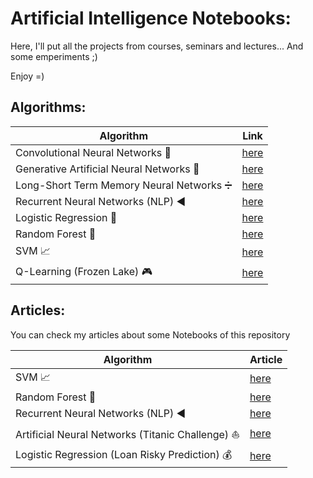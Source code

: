 # Artificial Intelligence Notebooks:
Here, I'll put all the projects from courses, seminars and lectures... And some emperiments ;)

Enjoy =)

## Algorithms:

| Algorithm  |  Link  |
| ------------------- | ------------------- |
|  Convolutional Neural Networks 🧠 |  [here](https://github.com/gabrielmayers/ai-notebooks/blob/master/CNN_MNIST_Hardwritten.ipynb) |
|  Generative Artificial Neural Networks 🎨 |  [here](https://github.com/gabrielmayers/ai-notebooks/blob/master/MNIST_DCGAN.ipynb) |
|  Long-Short Term Memory Neural Networks ➗ |  [here](https://github.com/gabrielmayers/ai-notebooks/blob/master/Model-Toxic-Competition.ipynb) |
|  Recurrent Neural Networks (NLP) ◀️ |  [here](https://github.com/gabrielmayers/ai-notebooks/blob/master/AmazonYelpReviews_SentimentAnalysis.ipynb) |
|  Logistic Regression 🏪 |  [here](https://github.com/gabrielmayers/ai-notebooks/blob/master/Logistic_Regression_Twitter_Kaggle_Challenge.ipynb) |
|  Random Forest 🌳 |  [here](https://github.com/gabrielmayers/ai-notebooks/blob/master/Random_Forest_Wine.ipynb) |
|  SVM 📈 |  [here](https://github.com/gabrielmayers/ai-notebooks/blob/master/SVM_Breast_Cancer.ipynb) |
|  Q-Learning (Frozen Lake) 🎮 |  [here](https://github.com/gabrielmayers/ai-notebooks/blob/master/Reinforcement_Learning_Q_Learning.ipynb) |

## Articles:

You can check my articles about some Notebooks of this repository

| Algorithm  |  Article  |
| ------------------- | ------------------- |
|  SVM 📈 |  [here](https://medium.com/analytics-vidhya/classifying-malignant-or-benignant-breast-cancer-using-svm-fe36f139dd21) |
|  Random Forest 🌳 |  [here](https://medium.com/analytics-vidhya/wine-and-machine-learning-efec11cd4d69) |
|  Recurrent Neural Networks (NLP) ◀️ |  [here](https://medium.com/me/stats/post/ebf6c202b9d5) |
|  Artificial Neural Networks (Titanic Challenge) ⛵ |  [here](https://medium.com/analytics-vidhya/solving-titanic-machine-learning-from-disaster-using-neural-networks-and-tensorflow-2abade61994a) |
|  Logistic Regression (Loan Risky Prediction) 💰 |  [here](https://medium.com/analytics-vidhya/loan-risk-prediction-using-machine-learning-fff008622bfe) |
